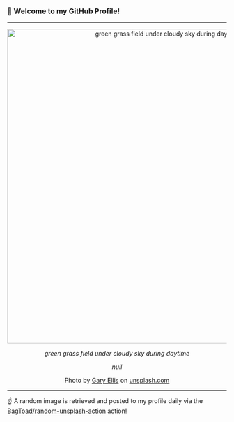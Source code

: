 ### 👋 Welcome to my GitHub Profile!

----

<div align="center">
  <img width="720" src="https://images.unsplash.com/photo-1602150137866-83090f98dd86?crop=entropy&cs=tinysrgb&fit=max&fm=jpg&ixid=M3w1NTI0OTR8MHwxfHJhbmRvbXx8fHx8fHx8fDE3NDMzMTUxMzR8&ixlib=rb-4.0.3&q=80&w=1080" alt="green grass field under cloudy sky during daytime">
  
  <em>green grass field under cloudy sky during daytime</em>
  
  <em>null</em>
  
  Photo by [Gary Ellis](http://www.garyellisphotography.co.uk) on [unsplash.com](https://unsplash.com/)
</div>

----

☝️ A random image is retrieved and posted to my profile daily via the [BagToad/random-unsplash-action](https://github.com/BagToad/random-unsplash-action) action!
